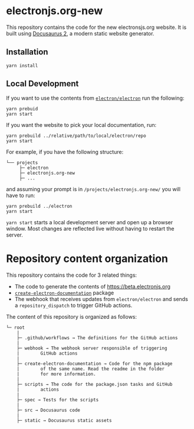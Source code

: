 # electronjs.org-new

This repository contains the code for the new electronsjs.org website. It is built using
[Docusaurus 2](https://v2.docusaurus.io/), a modern static website generator.

## Installation

```console
yarn install
```

## Local Development

If you want to use the contents from [`electron/electron`](https://github.com/electron/electron)
run the following:

```console
yarn prebuid
yarn start
```

If you want the website to pick your local documentation, run:

```console
yarn prebuild ../relative/path/to/local/electron/repo
yarn start
```

For example, if you have the following structure:

```
└── projects
     ├─ electron
     ├─ electronjs.org-new
     ├─ ...
```

and assuming your prompt is in `/projects/electronjs.org-new/` you will have to run:

```console
yarn prebuild ../electron
yarn start
```

`yarn start` starts a local development server and open up a browser window. Most changes are reflected live without having to restart the server.

# Repository content organization

This repository contains the code for 3 related things:

- The code to generate the contents of https://beta.electronjs.org
- [`create-electron-documentation`][ced] package
- The webhook that receives updates from `electron/electron` and
  sends a `repository_dispatch` to trigger GitHub actions.

The content of this repository is organized as follows:

```
└─ root
    |
    ├─ .github/workflows → The definitions for the GitHub actions
    |
    ├─ webhook → The webhook server responsible of triggering
    |        GitHub actions
    |
    ├─ create-electron-documentation → Code for the npm package
    |        of the same name. Read the readme in the folder
    |        for more information.
    |
    ├─ scripts → The code for the package.json tasks and GitHub
    |        actions
    |
    ├─ spec → Tests for the scripts
    |
    ├─ src → Docusaurus code
    |
    ├─ static → Docusaurus static assets
```

[ced]: https://npmjs.com/package/create-electron-documentation
